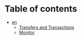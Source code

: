 # Table of contents

* [en](README.md)
  * [Transfers and Transactions](<README (1).md>)
  * [Monitor](monitor.md)
